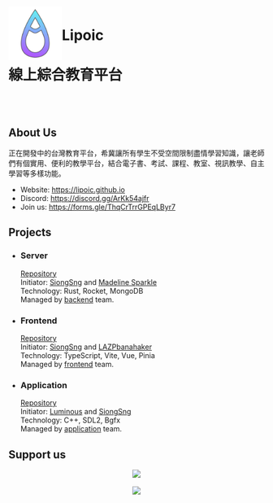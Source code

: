 <a href="https://lipoic.github.io">
  <img src="https://raw.githubusercontent.com/Lipoic/Lipoic-Assets/main/logo/logo.svg" align="left" width="105px"/>
</a>

# Lipoic
# 線上綜合教育平台

<br></br>


## About Us
正在開發中的台灣教育平台，希冀讓所有學生不受空間限制盡情學習知識，讓老師們有個實用、便利的教學平台，結合電子書、考試、課程、教室、視訊教學、自主學習等多樣功能。

* Website: https://lipoic.github.io
* Discord: https://discord.gg/ArKk54ajfr
* Join us: https://forms.gle/ThqCrTrrGPEqLByr7

## Projects
* ### Server
  [Repository](https://github.com/Lipoic/Lipoic-Server)  
  Initiator:  [SiongSng](https://github.com/SiongSng) and [Madeline Sparkle](https://mg138.github.io)  
  Technology: Rust, Rocket, MongoDB  
  Managed by [backend](https://github.com/orgs/Lipoic/teams/backend) team.
* ### Frontend
  [Repository](https://github.com/Lipoic/Lipoic-Frontend)  
  Initiator: [SiongSng](https://github.com/SiongSng) and [LAZPbanahaker](https://github.com/banahaker)  
  Technology: TypeScript, Vite, Vue, Pinia  
  Managed by [frontend](https://github.com/orgs/Lipoic/teams/frontend) team.
* ### Application
  [Repository](https://github.com/Lipoic/Lipoic-Application)  
  Initiator: [Luminous](https://github.com/Luminous-Coder) and [SiongSng](https://github.com/SiongSng)   
  Technology: C++, SDL2, Bgfx  
  Managed by [application](https://github.com/orgs/Lipoic/teams/application) team.

## Support us
<a href="https://ko-fi.com/X8X376PDR">
  <p align="center"><img src="https://raw.githubusercontent.com/Lipoic/.github/main/images/support_us_on_ko-fi.svg" ></p>
  <p align="center"><img src="https://raw.githubusercontent.com/Lipoic/.github/main/images/support_us_on_ko-fi_tw.svg" ></p>  
</a>
